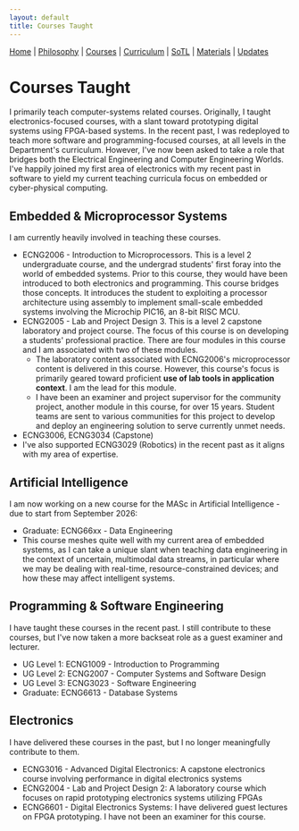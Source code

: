 ```yaml
---
layout: default
title: Courses Taught
---
```


<div class="navbar">
  <a href="index">Home</a> |
  <a href="philosophy">Philosophy</a> |
  <a href="courses" class="active">Courses</a> |
  <a href="curriculum">Curriculum</a> |
  <a href="sotl">SoTL</a> |
  <a href="materials">Materials</a> |
  <a href="changelog">Updates</a>
</div>


# Courses Taught

I primarily teach computer-systems related courses. Originally, I taught electronics-focused courses, with a slant toward prototyping digital systems using FPGA-based systems. In the recent past, I was redeployed to teach more software and programming-focused courses, at all levels in the Department's curriculum. However, I've now been asked to take a role that bridges both the Electrical Engineering and Computer Engineering Worlds. I've happily joined my first area of electronics with my recent past in software to yield my current teaching curricula focus on embedded or cyber-physical computing. 

## Embedded & Microprocessor Systems
I am currently heavily involved in teaching these courses. 
- ECNG2006 - Introduction to Microprocessors. This is a level 2 undergraduate course, and the undergrad students' first foray into the world of embedded systems. Prior to this course, they would have been introduced to both electronics and programming. This course bridges those concepts. It introduces the student to exploiting a processor architecture using assembly to implement small-scale embedded systems involving the Microchip PIC16, an 8-bit RISC MCU. 
- ECNG2005 - Lab and Project Design 3. This is a level 2 capstone laboratory and project course. The focus of this course is on developing a students' professional practice. There are four modules in this course and I am associated with two of these modules.
  - The laboratory content associated with ECNG2006's microprocessor content is delivered in this course. However, this course's focus is primarily geared toward proficient **use of lab tools in application context**. I am the lead for this module.
  - I have been an examiner and project supervisor for the community project, another module in this course, for over 15 years. Student teams are sent to various communities for this project to develop and deploy an engineering solution to serve currently unmet needs. 
- ECNG3006, ECNG3034 (Capstone)
- I've also supported ECNG3029 (Robotics) in the recent past as it aligns with my area of expertise. 

## Artificial Intelligence

I am now working on a new course for the MASc in Artificial Intelligence - due to start from September 2026: 
- Graduate: ECNG66xx - Data Engineering
- This course meshes quite well with my current area of embedded systems, as I can take a unique slant when teaching data engineering in the context of uncertain, multimodal data streams, in particular where we may be dealing with real-time, resource-constrained devices; and how these may affect intelligent systems.

## Programming & Software Engineering 

I have taught these courses in the recent past. I still contribute to these courses, but I've now taken a more backseat role as a guest examiner and lecturer.
- UG Level 1: ECNG1009 - Introduction to Programming
- UG Level 2: ECNG2007 - Computer Systems and Software Design
- UG Level 3: ECNG3023 - Software Engineering
- Graduate: ECNG6613 - Database Systems

## Electronics 
I have delivered these courses in the past, but I no longer meaningfully contribute to them. 
- ECNG3016 - Advanced Digital Electronics: A capstone electronics course involving performance in digital electronics systems
- ECNG2004 - Lab and Project Design 2: A laboratory course which focuses on rapid prototyping electronics systems utilizing FPGAs
- ECNG6601 - Digital Electronics Systems: I have delivered guest lectures on FPGA prototyping. I have not been an examiner for this course. 
